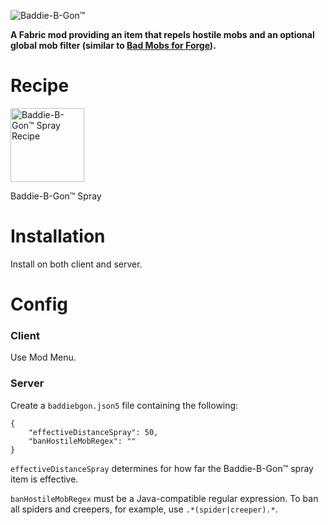 ![Baddie-B-Gon™](https://user-images.githubusercontent.com/5335625/148668162-95c8bf1a-78a9-4dc8-ae04-b5dcfe73409a.png)

**A Fabric mod providing an item that repels hostile mobs and an optional global mob filter (similar to [Bad Mobs for Forge](https://www.curseforge.com/minecraft/mc-mods/bad-mobs)).**


# Recipe

<img width="118" alt="Baddie-B-Gon™ Spray Recipe" src="https://user-images.githubusercontent.com/5335625/148668124-70d261ea-4f9e-4b8d-87ed-2108d7c3aaca.png">

Baddie-B-Gon™ Spray


# Installation
Install on both client and server.


# Config
### Client
Use Mod Menu.

### Server
Create a `baddiebgon.json5` file containing the following:

```
{
    "effectiveDistanceSpray": 50,
    "banHostileMobRegex": ""
}
```

`effectiveDistanceSpray` determines for how far the Baddie-B-Gon™ spray item is effective.

`banHostileMobRegex` must be a Java-compatible regular expression. To ban all spiders and creepers, for example, use `.*(spider|creeper).*`.
